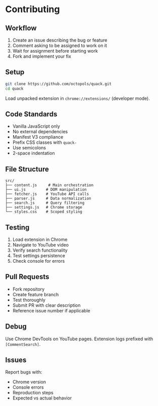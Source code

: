 # Contributing

## Workflow

1. Create an issue describing the bug or feature
2. Comment asking to be assigned to work on it
3. Wait for assignment before starting work
4. Fork and implement your fix

## Setup

```bash
git clone https://github.com/octopols/quack.git
cd quack
```

Load unpacked extension in `chrome://extensions/` (developer mode).

## Code Standards

- Vanilla JavaScript only
- No external dependencies
- Manifest V3 compliance
- Prefix CSS classes with `quack-`
- Use semicolons
- 2-space indentation

## File Structure

```
src/
├── content.js     # Main orchestration
├── ui.js         # DOM manipulation
├── fetcher.js    # YouTube API calls
├── parser.js     # Data normalization
├── search.js     # Query filtering
├── settings.js   # Chrome storage
└── styles.css    # Scoped styling
```

## Testing

1. Load extension in Chrome
2. Navigate to YouTube video
3. Verify search functionality
4. Test settings persistence
5. Check console for errors

## Pull Requests

- Fork repository
- Create feature branch
- Test thoroughly
- Submit PR with clear description
- Reference issue number if applicable

## Debug

Use Chrome DevTools on YouTube pages. Extension logs prefixed with `[CommentSearch]`.

## Issues

Report bugs with:
- Chrome version
- Console errors
- Reproduction steps
- Expected vs actual behavior